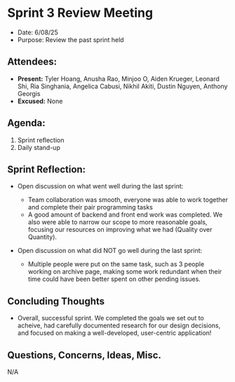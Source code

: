 # Sprint 3 Review Meeting

- Date: 6/08/25
- Purpose: Review the past sprint held

## Attendees:

- **Present:** Tyler Hoang, Anusha Rao, Minjoo O, Aiden Krueger, Leonard Shi, Ria Singhania, Angelica Cabusi, Nikhil Akiti, Dustin Nguyen, Anthony Georgis
- **Excused:** None

## Agenda:

1. Sprint reflection
2. Daily stand-up

## Sprint Reflection:

- Open discussion on what went well during the last sprint:

  - Team collaboration was smooth, everyone was able to work together and complete their pair programming tasks
  - A good amount of backend and front end work was completed. We also were able to narrow our scope to more reasonable goals, focusing our resources on improving what we had (Quality over Quantity).

- Open discussion on what did NOT go well during the last sprint:
  - Multiple people were put on the same task, such as 3 people working on archive page, making some work redundant when their time could have been better spent on other pending issues.

## Concluding Thoughts

- Overall, successful sprint. We completed the goals we set out to acheive, had carefully documented research for our design decisions, and focused on making a well-developed, user-centric application!

## Questions, Concerns, Ideas, Misc.

N/A
